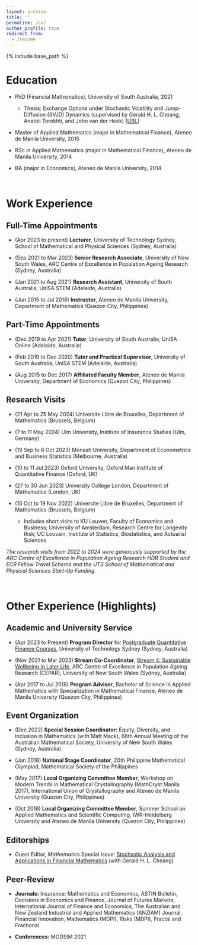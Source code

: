 ```yaml
---
layout: archive
title: ''
permalink: /cv/
author_profile: true
redirect_from:
  - /resume
---
```


{% include base_path %}


# Education

* PhD (Financial Mathematics), University of South Australia, 2021
  * Thesis: Exchange Options under Stochastic Volatility and Jump-Diffusion (SVJD) Dynamics (supervised by Gerald H. L. Cheang, Anatoli Torokhti, and John van der Hoek) [[URL](https://hdl.handle.net/11541.2/26752)]
    
* Master of Applied Mathematics (major in Mathematical Finance), Ateneo de Manila University, 2015
  
* BSc in Applied Mathematics (major in Mathematical Finance), Ateneo de Manila University, 2014
  
* BA (major in Economics), Ateneo de Manila University, 2014

<br>

# Work Experience

## Full-Time Appointments

* (Apr 2023 to present) **Lecturer**, University of Technology Sydney, School of Mathematical and Physical Sciences (Sydney, Australia)
  
* (Sep 2021 to Mar 2023) **Senior Research Associate**, University of New South Wales, ARC Centre of Excellence in Population Ageing Research (Sydney, Australia)
  
* (Jan 2021 to Aug 2021) **Research Assistant**, University of South Australia, UniSA STEM (Adelaide, Australia)
  
* (Jun 2015 to Jul 2018) **Instructor**, Ateneo de Manila University, Department of Mathematics (Quezon City, Philippines)

## Part-Time Appointments

* (Dec 2019 to Apr 2021) **Tutor**, University of South Australia, UniSA Online (Adelaide, Australia)
  
* (Feb 2019 to Dec 2020) **Tutor and Practical Supervisor**, University of South Australia, UniSA STEM (Adelaide, Australia)
  
* (Aug 2015 to Dec 2017) **Affiliated Faculty Member**, Ateneo de Manila University, Department of Economics (Quezon City, Philippines)

## Research Visits

* (21 Apr to 25 May 2024) Universite Libre de Bruxelles, Department of Mathematics (Brussels, Belgium)

* (7 to 11 May 2024) Ulm University, Institute of Insurance Studies (Ulm, Germany)

* (19 Sep to 6 Oct 2023) Monash University, Department of Econometrics and Business Statistics (Melbourne, Australia)

* (10 to 11 Jul 2023) Oxford University, Oxford Man Institute of Quantitative Finance (Oxford, UK)

* (27 to 30 Jun 2023) University College London, Department of Mathematics (London, UK)

* (10 Oct to 19 Nov 2022) Universite Libre de Bruxelles, Department of Mathematics (Brussels, Belgium)
  * Includes short visits to KU Leuven, Faculty of Economics and Business; University of Amsterdam, Research Centre for Longevity Risk; UC Louvain, Institute of Statistics, Biostatistics, and Actuarial Sciences

*The research visits from 2022 to 2024 were generously supported by the ARC Centre of Excellence in Population Ageing Research HDR Student and ECR Fellow Travel Scheme and the UTS School of Mathematical and Physical Sciences Start-Up Funding.*

<br>

# Other Experience (Highlights)

## Academic and University Service

* (Apr 2023 to Present) **Program Director** for [Postgraduate Quantitative Finance Courses](https://www.uts.edu.au/study/find-a-course/master-quantitative-finance), University of Technology Sydney (Sydney, Australia)

* (Nov 2021 to Mar 2023) **Stream Co-Coordinator**, [Stream 4: Sustainable Wellbeing in Later Life](https://cepar.edu.au/research/research-program-2017-2024/sustainable-wellbeing-later-life), ARC Centre of Excellence in Population Ageing Research (CEPAR), University of New South Wales (Sydney, Australia)

* (Apr 2017 to Jul 2018) **Program Adviser**, Bachelor of Science in Applied Mathematics with Specialization in Mathematical Finance, Ateneo de Manila University (Quezon City, Philippines)

## Event Organization

* (Dec 2022) **Special Session Coordinator:** Equity, Diversity, and Inclusion in Mathematics (with Matt Mack), 66th Annual Meeting of the Australian Mathematical Society, University of New South Wales (Sydney, Australia)

* (Jan 2018) **National Stage Coordinator**, 20th Philippine Mathematical Olympiad, Mathematical Society of the Philippines

* (May 2017) **Local Organizing Committee Member**, Workshop on Modern Trends in Mathematical Crystallography (MathCryst Manila 2017), International Union of Crystallography and Ateneo de Manila University (Quezon City, Philippines)

* (Oct 2016) **Local Organizing Committee Member**, Summer School on Applied Mathematics and Scientific Computing, IWR-Heidelberg University and Ateneo de Manila University (Quezon City, Philippines)

## Editorships

* Guest Editor, *Mathematics* Special Issue: [Stochastic Analysis and Applications in Financial Mathematics](https://www.mdpi.com/journal/mathematics/special_issues/G75BWRHOIJ) (with Gerald H. L. Cheang)

## Peer-Review

* **Journals:** Insurance: Mathematics and Economics, ASTIN Bulletin, Decisions in Economics and Finance, Journal of Futures Markets, International Journal of Finance and Economics, The Australian and New Zealand Industrial and Applied Mathematics (ANZIAM) Journal, Financial Innovation, Mathematics (MDPI), Risks (MDPI), Fractal and Fractional

* **Conferences:** MODSIM 2021

<!--
Skills
======
* Skill 1
* Skill 2
  * Sub-skill 2.1
  * Sub-skill 2.2
  * Sub-skill 2.3
* Skill 3

Publications
======
  <ul>{% for post in site.publications reversed %}
    {% include archive-single-cv.html %}
  {% endfor %}</ul>
  
Talks
======
  <ul>{% for post in site.talks reversed %}
    {% include archive-single-talk-cv.html  %}
  {% endfor %}</ul>
  
Teaching
======
  <ul>{% for post in site.teaching reversed %}
    {% include archive-single-cv.html %}
  {% endfor %}</ul>
  
Service and leadership
======
* Currently signed in to 43 different slack teams
-->
